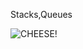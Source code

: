 Stacks,Queues

![CHEESE!](https://upload.wikimedia.org/wikipedia/commons/thumb/1/11/Test-Logo.svg/783px-Test-Logo.svg.png)
